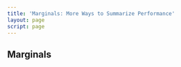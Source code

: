 ```yaml
---
title: 'Marginals: More Ways to Summarize Performance'
layout: page
script: page
---
```


## Marginals

<sdt-example-interactive>
  <detectable-control color="outcome"></detectable-control>
  <detectable-table interactive numeric summary="stimulusRates responseRates accuracy"></detectable-table>
</sdt-example-interactive>

